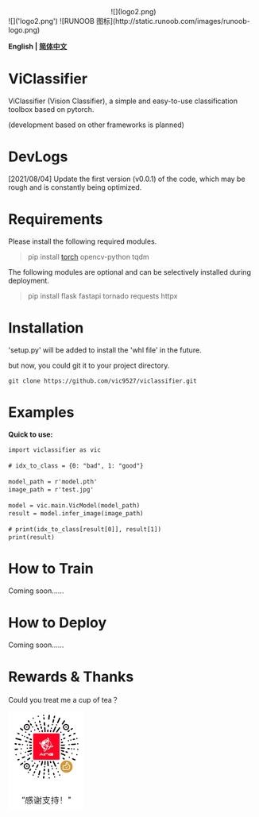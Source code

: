 <div align=center>
<!--  <img src="./logo.png" width="25%" />  -->
![](logo2.png)
</div>
![]('logo2.png')
![RUNOOB 图标](http://static.runoob.com/images/runoob-logo.png)

**English | [简体中文](README_cn.md)**

# ViClassifier 

ViClassifier (Vision Classifier), a simple and easy-to-use classification toolbox based on pytorch.

(development based on other frameworks is planned)

# DevLogs

[2021/08/04] Update the first version (v0.0.1) of the code, which may be rough and is constantly being optimized.

# Requirements

Please install the following required modules.

> pip install [torch](https://pytorch.org/get-started/locally/) opencv-python tqdm
>

The following modules are optional and can be selectively installed during deployment.

> pip install flask fastapi tornado requests httpx
> 



# Installation

'setup.py' will be added to install the 'whl file' in the future.

but now, you could git it to your project directory.

```
git clone https://github.com/vic9527/viclassifier.git
```

# Examples

**Quick to use:**

```
import viclassifier as vic

# idx_to_class = {0: "bad", 1: "good"}

model_path = r'model.pth'
image_path = r'test.jpg' 

model = vic.main.VicModel(model_path)
result = model.infer_image(image_path)

# print(idx_to_class[result[0]], result[1])
print(result)
```

# How to Train

Coming soon......

# How to Deploy

Coming soon......

# Rewards & Thanks

Could you treat me a cup of tea？

<div align=left>
<!--  <img src="./reward-wx.png" width="35%" />  -->
<img src="./reward-wx.png" width="30%" />
</div>
